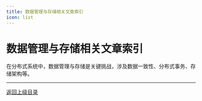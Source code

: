 ```yaml
---
title: 数据管理与存储相关文章索引
icon: list
---
```


# 数据管理与存储相关文章索引

在分布式系统中，数据管理与存储是关键挑战，涉及数据一致性、分布式事务、存储架构等。

---

[返回上级目录](../../)